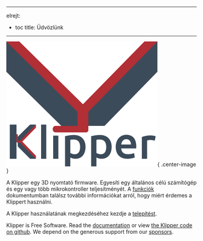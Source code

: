 ***

elrejt:

- toc title: Üdvözlünk

***

![](img/klipper-logo.png){ .center-image }

A Klipper egy 3D nyomtató firmware. Egyesíti egy általános célú számítógép és egy vagy több mikrokontroller teljesítményét. A [funkciók](Features.md) dokumentumban találsz további információkat arról, hogy miért érdemes a Klippert használni.

A Klipper használatának megkezdéséhez kezdje a [telepítést](Installation.md).

Klipper is Free Software. Read the [documentation](Overview.md) or view [the Klipper code on github](https://github.com/Klipper3d/klipper). We depend on the generous support from our [sponsors](Sponsors.md).
